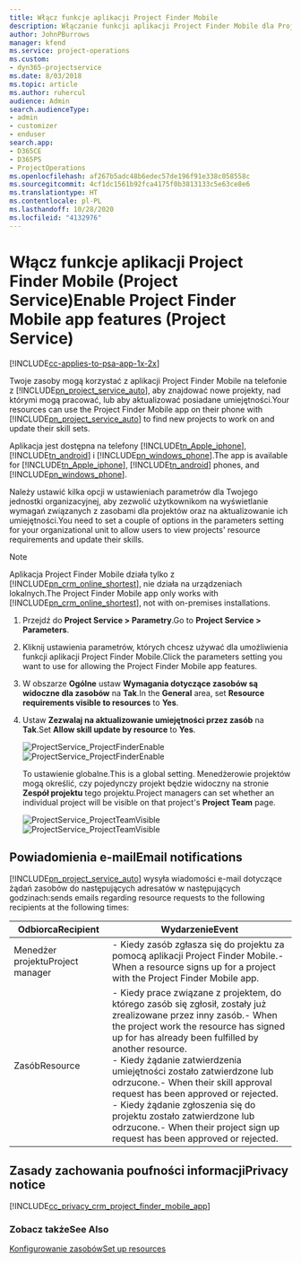 ```yaml
---
title: Włącz funkcje aplikacji Project Finder Mobile
description: Włączanie funkcji aplikacji Project Finder Mobile dla Project Service
author: JohnPBurrows
manager: kfend
ms.service: project-operations
ms.custom:
- dyn365-projectservice
ms.date: 8/03/2018
ms.topic: article
ms.author: ruhercul
audience: Admin
search.audienceType:
- admin
- customizer
- enduser
search.app:
- D365CE
- D365PS
- ProjectOperations
ms.openlocfilehash: af267b5adc48b6edec57de196f91e338c058558c
ms.sourcegitcommit: 4cf1dc1561b92fca4175f0b3813133c5e63ce8e6
ms.translationtype: HT
ms.contentlocale: pl-PL
ms.lasthandoff: 10/28/2020
ms.locfileid: "4132976"
---
```

# <a name="enable-project-finder-mobile-app-features-project-service"></a><span data-ttu-id="2002a-103">Włącz funkcje aplikacji Project Finder Mobile (Project Service)</span><span class="sxs-lookup"><span data-stu-id="2002a-103">Enable Project Finder Mobile app features (Project Service)</span></span>

[!INCLUDE[cc-applies-to-psa-app-1x-2x](../includes/cc-applies-to-psa-app-1x-2x.md)]

<span data-ttu-id="2002a-104">Twoje zasoby mogą korzystać z aplikacji Project Finder Mobile na telefonie z [!INCLUDE[pn_project_service_auto](../includes/pn-project-service-auto.md)], aby znajdować nowe projekty, nad którymi mogą pracować, lub aby aktualizować posiadane umiejętności.</span><span class="sxs-lookup"><span data-stu-id="2002a-104">Your resources can use the Project Finder Mobile app on their phone with [!INCLUDE[pn_project_service_auto](../includes/pn-project-service-auto.md)] to find new projects to work on and update their skill sets.</span></span>  
  
 <span data-ttu-id="2002a-105">Aplikacja jest dostępna na telefony [!INCLUDE[tn_Apple_iphone](../includes/tn-apple-iphone.md)], [!INCLUDE[tn_android](../includes/tn-android.md)] i [!INCLUDE[pn_windows_phone](../includes/pn-windows-phone.md)].</span><span class="sxs-lookup"><span data-stu-id="2002a-105">The app is available for [!INCLUDE[tn_Apple_iphone](../includes/tn-apple-iphone.md)], [!INCLUDE[tn_android](../includes/tn-android.md)] phones, and [!INCLUDE[pn_windows_phone](../includes/pn-windows-phone.md)].</span></span>  
  
 <span data-ttu-id="2002a-106">Należy ustawić kilka opcji w ustawieniach parametrów dla Twojego jednostki organizacyjnej, aby zezwolić użytkownikom na wyświetlanie wymagań związanych z zasobami dla projektów oraz na aktualizowanie ich umiejętności.</span><span class="sxs-lookup"><span data-stu-id="2002a-106">You need to set a couple of options in the parameters setting for your organizational unit to allow users to view projects' resource requirements and update their skills.</span></span>  
  
> [!NOTE]
>  <span data-ttu-id="2002a-107">Aplikacja Project Finder Mobile działa tylko z [!INCLUDE[pn_crm_online_shortest](../includes/pn-crm-online-shortest.md)], nie działa na urządzeniach lokalnych.</span><span class="sxs-lookup"><span data-stu-id="2002a-107">The Project Finder Mobile app only works with [!INCLUDE[pn_crm_online_shortest](../includes/pn-crm-online-shortest.md)], not with on-premises installations.</span></span>  
  
1. <span data-ttu-id="2002a-108">Przejdź do **Project Service > Parametry**.</span><span class="sxs-lookup"><span data-stu-id="2002a-108">Go to **Project Service > Parameters**.</span></span>  
  
2. <span data-ttu-id="2002a-109">Kliknij ustawienia parametrów, których chcesz używać dla umożliwienia funkcji aplikacji Project Finder Mobile.</span><span class="sxs-lookup"><span data-stu-id="2002a-109">Click the parameters setting you want to use for allowing the Project Finder Mobile app features.</span></span>  
  
3. <span data-ttu-id="2002a-110">W obszarze **Ogólne** ustaw **Wymagania dotyczące zasobów są widoczne dla zasobów** na **Tak**.</span><span class="sxs-lookup"><span data-stu-id="2002a-110">In the **General** area, set **Resource requirements visible to resources** to **Yes**.</span></span>  
  
4. <span data-ttu-id="2002a-111">Ustaw **Zezwalaj na aktualizowanie umiejętności przez zasób** na **Tak**.</span><span class="sxs-lookup"><span data-stu-id="2002a-111">Set **Allow skill update by resource** to **Yes**.</span></span>  
  
   <span data-ttu-id="2002a-112">![ProjectService_ProjectFinderEnable](../psa/media/project-service-project-finder-enable.png "ProjectService_ProjectFinderEnable")</span><span class="sxs-lookup"><span data-stu-id="2002a-112">![ProjectService_ProjectFinderEnable](../psa/media/project-service-project-finder-enable.png "ProjectService_ProjectFinderEnable")</span></span>  
  
   <span data-ttu-id="2002a-113">To ustawienie globalne.</span><span class="sxs-lookup"><span data-stu-id="2002a-113">This is a global setting.</span></span> <span data-ttu-id="2002a-114">Menedżerowie projektów mogą określić, czy pojedynczy projekt będzie widoczny na stronie **Zespół projektu** tego projektu.</span><span class="sxs-lookup"><span data-stu-id="2002a-114">Project managers can set whether an individual project will be visible on that project's **Project Team** page.</span></span>  
  
   <span data-ttu-id="2002a-115">![ProjectService_ProjectTeamVisible](../psa/media/project-service-project-team-visible.png "ProjectService_ProjectTeamVisible")</span><span class="sxs-lookup"><span data-stu-id="2002a-115">![ProjectService_ProjectTeamVisible](../psa/media/project-service-project-team-visible.png "ProjectService_ProjectTeamVisible")</span></span>  
  
## <a name="email-notifications"></a><span data-ttu-id="2002a-116">Powiadomienia e-mail</span><span class="sxs-lookup"><span data-stu-id="2002a-116">Email notifications</span></span>  
 [!INCLUDE[pn_project_service_auto](../includes/pn-project-service-auto.md)] <span data-ttu-id="2002a-117">wysyła wiadomości e-mail dotyczące żądań zasobów do następujących adresatów w następujących godzinach:</span><span class="sxs-lookup"><span data-stu-id="2002a-117">sends emails regarding resource requests to the following recipients at the following times:</span></span>  
  
|<span data-ttu-id="2002a-118">Odbiorca</span><span class="sxs-lookup"><span data-stu-id="2002a-118">Recipient</span></span>|<span data-ttu-id="2002a-119">Wydarzenie</span><span class="sxs-lookup"><span data-stu-id="2002a-119">Event</span></span>|  
|---------------|-----------|  
|<span data-ttu-id="2002a-120">Menedżer projektu</span><span class="sxs-lookup"><span data-stu-id="2002a-120">Project manager</span></span>|<span data-ttu-id="2002a-121">-   Kiedy zasób zgłasza się do projektu za pomocą aplikacji Project Finder Mobile.</span><span class="sxs-lookup"><span data-stu-id="2002a-121">-   When a resource signs up for a project with the Project Finder Mobile app.</span></span>|  
|<span data-ttu-id="2002a-122">Zasób</span><span class="sxs-lookup"><span data-stu-id="2002a-122">Resource</span></span>|<span data-ttu-id="2002a-123">-   Kiedy prace związane z projektem, do którego zasób się zgłosił, zostały już zrealizowane przez inny zasób.</span><span class="sxs-lookup"><span data-stu-id="2002a-123">-   When the project work the resource has signed up for has already been fulfilled by another resource.</span></span><br /><span data-ttu-id="2002a-124">-   Kiedy żądanie zatwierdzenia umiejętności zostało zatwierdzone lub odrzucone.</span><span class="sxs-lookup"><span data-stu-id="2002a-124">-   When their skill approval request has been approved or rejected.</span></span><br /><span data-ttu-id="2002a-125">-   Kiedy żądanie zgłoszenia się do projektu zostało zatwierdzone lub odrzucone.</span><span class="sxs-lookup"><span data-stu-id="2002a-125">-   When their project sign up request has been approved or rejected.</span></span>|  
  
## <a name="privacy-notice"></a><span data-ttu-id="2002a-126">Zasady zachowania poufności informacji</span><span class="sxs-lookup"><span data-stu-id="2002a-126">Privacy notice</span></span>  
 [!INCLUDE[cc_privacy_crm_project_finder_mobile_app](../includes/cc-privacy-crm-project-finder-mobile-app.md)]  
  
### <a name="see-also"></a><span data-ttu-id="2002a-127">Zobacz także</span><span class="sxs-lookup"><span data-stu-id="2002a-127">See Also</span></span>  
 [<span data-ttu-id="2002a-128">Konfigurowanie zasobów</span><span class="sxs-lookup"><span data-stu-id="2002a-128">Set up resources</span></span>](../psa/set-up-resources.md)
